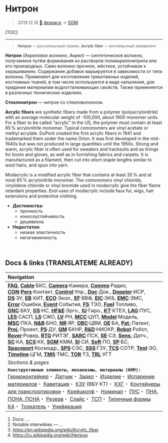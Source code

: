 # Нитрон
> 2019.12.16 [🚀](../index/index.md) [despace](index.md) → [SGM](sgm.md)

[TOC]

---

> <small>**Нитрон** — русскоязычный термин. **Acrylic fiber** — англоязычный эквивалент.</small>

**Нитрон** *(Акриловое волокно, Акрил)* — синтетическое волокно, получаемое путём формования из растворов полиакрилонитрила или его производных. Само волокно прочное, жёсткое, устойчивое к окрашиванию. Содержание добавок варьируется в зависимости от типа волокна. Применяют для изготовления трикотажных изделий, костюмных тканей, в том числе используется в виде напыления, для придания материалам водоотталкивающих свойств. Также применяется в различных технических изделиях.

**Стеклонитрон** — нитрон со стекловолокном.

**Acrylic fibers** are synthetic fibers made from a polymer (polyacrylonitrile) with an average molecular weight of -100,000, about 1900 monomer units. For a fiber to be called "acrylic" in the US, the polymer must contain at least 85 % acrylonitrile monomer. Typical comonomers are vinyl acetate or methyl acrylate. DuPont created the first acrylic fibers in 1941 and trademarked them under the name Orlon. It was first developed in the mid-1940s but was not produced in large quantities until the 1950s. Strong and warm, acrylic fiber is often used for sweaters and tracksuits and as linings for boots and gloves, as well as in furnishing fabrics and carpets. It is manufactured as a filament, then cut into short staple lengths similar to wool hairs, and spun into yarn.

Modacrylic is a modified acrylic fiber that contains at least 35 % and at most 85 % acrylonitrile monomer. The comonomers vinyl chloride, vinylidene chloride or vinyl bromide used in modacrylic give the fiber flame retardant properties. End-uses of modacrylic include faux fur, wigs, hair extensions and protective clothing.

   - **Достоинства:**
      - прочность
      - износоустойчивость
      - дешевизна
   - **Недостатки:**
      - низкая эластичность
      - негигиеничность



<p style="page-break-after:always"> </p>

## Docs & links (TRANSLATEME ALREADY)
|Navigation|
|:--|
|**[FAQ](faq.md)**, **[Cable](cable.md)**·БКС, **[Camera](cam.md)**·Камера, **[Comms](comms.md)**·Радио, **[CON](contact.md)·[Pers](person.md)**·Контакт, **[Control](control.md)**·Упр., **[Doc](doc.md)**·Док., **[Doppler](doppler.md)**·ИСР, **[DS](ds.md)**·ЗУ, **[EB](eb.md)**·ХИТ, **[ECO](ecology.md)**·Экол., **[EF](ef.md)**·ВВФ, **[ElC](elc.md)**·ЭКБ, **[EMC](emc.md)**·ЭМС, **[Error](error.md)**·Ошибки, **[Event](event.md)**·События, **[FS](fs.md)**·ТЭО, **[Fuel](fuel.md)**·Топливо, **[GNC](gnc.md)**·БКУ, **[GS](scs.md)**·НС, **[HF&E](hfe.md)**·Эрго., **[IU](iu.md)**·Гиро., **[KT](kt.md)**·КТЕХ, **[LAG](lag.md)**·ПУC, **[LES](les.md)**·САСП, **[LS](ls.md)**·СЖО, **[LV](lv.md)**·РН, **[MCC](mcc.md)**·ЦУП, **[Model](model.md)**·Модель, **[MSC](sc.md)**·ПКА, **[N&B](nnb.md)**·БНО, **[NR](nr.md)**·ЯР, **[OBC](obc.md)**·ЦВМ, **[OE](oe.md)**·БА, **[Pat.](патент.md)**·Патент, **[Proj.](project.md)**·Проект, **[PS](ps.md)**·ДУ, **[QM](qm.md)**·БКНР, **[R&D](rnd.md)**·НИОКР, **[Robot](robotics.md)**·Робот, **[Rover](rover.md)**·Ровер, **[RTG](rtg.md)**·РИТЭГ, **[SARC](sarc.md)**·ПСК, **[SE](se.md)**·СЭ, **[Sens.](sensor.md)**·Датч., **[SC](sc.md)**·КА, **[SCS](scs.md)**·КК, **[SGM](sgm.md)**·КММ, **[SI](si.md)**·СИ, **[Soft](soft.md)**·ПО, **[SP](sp.md)**·БС, **[Spaceport](spaceport.md)**·Космодр., **[SPS](sps.md)**·СЭС, **[SSS](sss.md)**·ГЗУ, **[TCS](tcs.md)**·СОТР, **[Test](test.md)**·ЭО, **[Timeline](timeline.md)**·ЦГМ, **[TMS](tms.md)**·ТМС, **[TOR](tor.md)**·ТЗ, **[TRL](trl.md)**·УГТ|
|*Sections & pages*|
|**`Конструктивные элементы, механизмы, материалы (КММ):`**<br> [Гермоконтейнер](гермоконтейнер.md)・ [Датчик](sensor.md)・ [Задел](margin.md)・ [Изделие](unit.md)・ [Испарение материалов](mat_sublime.md)・ [Кавитация](cavitation.md)・ [КЗУ](cinu.md) (ВБУ КТ)・ [КХГ](cgs.md)・ [Контейнеры для транспортировки](ship_contain.md)・ [Крейцкопф](crosshead.md)・ [Номинал](nominal.md)・ [ПУС](lag.md)・ [ПНА, ПОНА, ПСНА](aiad.md)・ [Резерв](reserve.md)・ [Слайс](слайс.md)・ [ТСП](tsp.md)・ [Типичные формы КА](sc.md)・ [Толкатель](толкатель.md)・ [Унификация](commonality.md)|

   1. Docs: …
   1. Notable interwikies — …
   1. <https://en.wikipedia.org/wiki/Acrylic_fiber>
   1. <https://ru.wikipedia.org/wiki/Нитрон>

